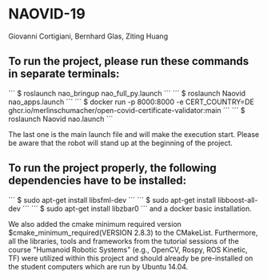 # NAOVID-19
Giovanni Cortigiani, Bernhard Glas, Ziting Huang


## To run the project, please run these commands in separate terminals:

´´´
$ roslaunch nao_bringup nao_full_py.launch
´´´
´´´
$ roslaunch Naovid nao_apps.launch
´´´
´´´
$ docker run -p 8000:8000 -e CERT_COUNTRY=DE ghcr.io/merlinschumacher/open-covid-certificate-validator:main
´´´
´´´
$ roslaunch Naovid nao.launch
´´´

The last one is the main launch file and will make the execution start.
Please be aware that the robot will stand up at the beginning of the project.

## To run the project properly, the following dependencies have to be installed:
´´´
$ sudo apt-get install libsfml-dev
´´´
´´´
$ sudo apt-get install libboost-all-dev
´´´
´´´
$ sudo apt-get install libzbar0
´´´
and a docker basic installation.

We also added the cmake minimum required version $cmake_minimum_required(VERSION 2.8.3) to the CMakeList. 
Furthermore, all the libraries, tools and frameworks from the tutorial sessions of the course "Humanoid Robotic
Systems" (e.g., OpenCV, Rospy, ROS Kinetic, TF) were utilized within this project and should already be pre-installed
on the student computers which are run by Ubuntu 14.04.
